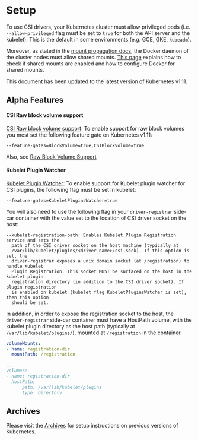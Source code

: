 # Setup

To use CSI drivers, your Kubernetes cluster must allow privileged pods (i.e. `--allow-privileged` flag must be set to `true` for both the API server and the kubelet). This is the default in some environments (e.g. GCE, GKE, `kubeadm`).

Moreover, as stated in the [mount propagation docs][mount-propagation-docs], the Docker daemon of the cluster nodes must allow shared mounts. [This page][docker-shared-mount] explains how to check if shared mounts are enabled and how to configure Docker for shared mounts.

This document has been updated to the latest version of Kubernetes v1.11.

## Alpha Features

#### CSI Raw block volume support

[CSI Raw block volume support][rawvol]: To enable support for raw block volumes
you mest set the following feature gate on Kubernetes v1.11:

```
--feature-gates=BlockVolume=true,CSIBlockVolume=true
```

Also, see [Raw Block Volume Support][rawsupport]

#### Kubelet Plugin Watcher

[Kubelet Plugin Watcher][plugin-watcher]: To enable support for Kubelet plugin
watcher for CSI plugins, the following flag must be set in kubelet:

```
--feature-gates=KubeletPluginsWatcher=true
```

You will also need to use the following flag in your `driver-registrar` side-car
container with the value set to the location of CSI driver socket on the host:

```
--kubelet-registration-path: Enables Kubelet Plugin Registration service and sets the
  path of the CSI driver socket on the host machine (typically at
  /var/lib/kubelet/plugins/<driver-name>/csi.sock). If this option is set, the
  driver-registrar exposes a unix domain socket (at /registration) to handle Kubelet
  Plugin Registration. This socket MUST be surfaced on the host in the kubelet plugin
  registration directory (in addition to the CSI driver socket). If plugin registration
  is enabled on kubelet (kubelet flag KubeletPluginsWatcher is set), then this option
  should be set.
```

In addition, in order to expose the registration socket to the host, the
`driver-registrar` side-car container must have a HostPath volume, with the
kubelet plugin directory as the host path (typically at
`/var/lib/kubelet/plugins/`), mounted at `/registration` in the container.

```yaml
volumeMounts:
- name: registration-dir
  mountPath: /registration

...
volumes:
- name: registration-dir
  hostPath:
      path: /var/lib/kubelet/plugins
      type: Directory
```

## Archives

Please visit the [Archives](Archive.html) for setup instructions on previous versions of Kubernetes.

[mount-propagation-docs]: https://kubernetes.io/docs/concepts/storage/volumes/#mount-propagation
[docker-shared-mount]: https://docs.portworx.com/knowledgebase/shared-mount-propagation.html
[rawvol]: https://kubernetes.io/docs/concepts/storage/volumes/#csi-raw-block-volume-support
[rawsupport]: https://kubernetes.io/docs/concepts/storage/persistent-volumes/#raw-block-volume-support
[plugin-watcher]: https://docs.google.com/document/d/1dtHpGY-gPe9sY7zzMGnm8Ywo09zJfNH-E1KEALFV39s/edit#heading=h.7fe6spexljh6
